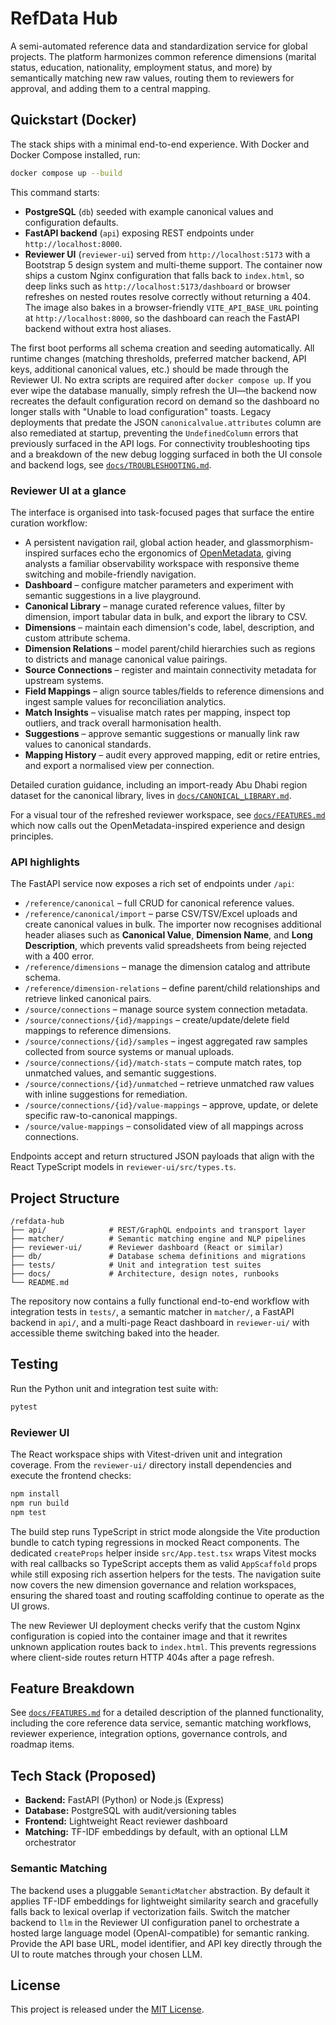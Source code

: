 # RefData Hub

A semi-automated reference data and standardization service for global projects. The platform harmonizes common reference dimensions (marital status, education, nationality, employment status, and more) by semantically matching new raw values, routing them to reviewers for approval, and adding them to a central mapping.

## Quickstart (Docker)

The stack ships with a minimal end-to-end experience. With Docker and Docker Compose installed, run:

```bash
docker compose up --build
```

This command starts:

- **PostgreSQL** (`db`) seeded with example canonical values and configuration defaults.
- **FastAPI backend** (`api`) exposing REST endpoints under `http://localhost:8000`.
- **Reviewer UI** (`reviewer-ui`) served from `http://localhost:5173` with a Bootstrap 5 design system and multi-theme support. The
  container now ships a custom Nginx configuration that falls back to `index.html`, so deep links such as
  `http://localhost:5173/dashboard` or browser refreshes on nested routes resolve correctly without returning a 404.
  The image also bakes in a browser-friendly `VITE_API_BASE_URL` pointing at `http://localhost:8000`, so the dashboard can reach the
  FastAPI backend without extra host aliases.

The first boot performs all schema creation and seeding automatically. All runtime changes (matching thresholds, preferred matcher backend, API keys, additional canonical values, etc.) should be made through the Reviewer UI. No extra scripts are required after `docker compose up`. If you ever wipe the database manually, simply refresh the UI—the backend now recreates the default configuration record on demand so the dashboard no longer stalls with "Unable to load configuration" toasts. Legacy deployments that predate the JSON `canonicalvalue.attributes` column are also remediated at startup, preventing the `UndefinedColumn` errors that previously surfaced in the API logs. For connectivity troubleshooting tips and a breakdown of the new debug logging surfaced in both the UI console and backend logs, see [`docs/TROUBLESHOOTING.md`](docs/TROUBLESHOOTING.md).

### Reviewer UI at a glance

The interface is organised into task-focused pages that surface the entire curation workflow:

- A persistent navigation rail, global action header, and glassmorphism-inspired surfaces echo the ergonomics of
  [OpenMetadata](https://open-metadata.org/), giving analysts a familiar observability workspace with responsive theme
  switching and mobile-friendly navigation.
- **Dashboard** – configure matcher parameters and experiment with semantic suggestions in a live playground.
- **Canonical Library** – manage curated reference values, filter by dimension, import tabular data in bulk, and export the library to CSV.
- **Dimensions** – maintain each dimension's code, label, description, and custom attribute schema.
- **Dimension Relations** – model parent/child hierarchies such as regions to districts and manage canonical value pairings.
- **Source Connections** – register and maintain connectivity metadata for upstream systems.
- **Field Mappings** – align source tables/fields to reference dimensions and ingest sample values for reconciliation analytics.
- **Match Insights** – visualise match rates per mapping, inspect top outliers, and track overall harmonisation health.
- **Suggestions** – approve semantic suggestions or manually link raw values to canonical standards.
- **Mapping History** – audit every approved mapping, edit or retire entries, and export a normalised view per connection.

Detailed curation guidance, including an import-ready Abu Dhabi region dataset for the canonical library, lives in
[`docs/CANONICAL_LIBRARY.md`](docs/CANONICAL_LIBRARY.md).

For a visual tour of the refreshed reviewer workspace, see [`docs/FEATURES.md`](docs/FEATURES.md) which now calls out the
OpenMetadata-inspired experience and design principles.

### API highlights

The FastAPI service now exposes a rich set of endpoints under `/api`:

- `/reference/canonical` – full CRUD for canonical reference values.
- `/reference/canonical/import` – parse CSV/TSV/Excel uploads and create canonical values in bulk. The importer now recognises
  additional header aliases such as **Canonical Value**, **Dimension Name**, and **Long Description**, which prevents valid
  spreadsheets from being rejected with a 400 error.
- `/reference/dimensions` – manage the dimension catalog and attribute schema.
- `/reference/dimension-relations` – define parent/child relationships and retrieve linked canonical pairs.
- `/source/connections` – manage source system connection metadata.
- `/source/connections/{id}/mappings` – create/update/delete field mappings to reference dimensions.
- `/source/connections/{id}/samples` – ingest aggregated raw samples collected from source systems or manual uploads.
- `/source/connections/{id}/match-stats` – compute match rates, top unmatched values, and semantic suggestions.
- `/source/connections/{id}/unmatched` – retrieve unmatched raw values with inline suggestions for remediation.
- `/source/connections/{id}/value-mappings` – approve, update, or delete specific raw-to-canonical mappings.
- `/source/value-mappings` – consolidated view of all mappings across connections.

Endpoints accept and return structured JSON payloads that align with the React TypeScript models in `reviewer-ui/src/types.ts`.

## Project Structure

```
/refdata-hub
├── api/              # REST/GraphQL endpoints and transport layer
├── matcher/          # Semantic matching engine and NLP pipelines
├── reviewer-ui/      # Reviewer dashboard (React or similar)
├── db/               # Database schema definitions and migrations
├── tests/            # Unit and integration test suites
├── docs/             # Architecture, design notes, runbooks
└── README.md
```

The repository now contains a fully functional end-to-end workflow with integration tests in `tests/`, a semantic matcher in `matcher/`, a FastAPI backend in `api/`, and a multi-page React dashboard in `reviewer-ui/` with accessible theme switching baked into the header.

## Testing

Run the Python unit and integration test suite with:

```bash
pytest
```

### Reviewer UI

The React workspace ships with Vitest-driven unit and integration coverage. From the
`reviewer-ui/` directory install dependencies and execute the frontend checks:

```bash
npm install
npm run build
npm test
```

The build step runs TypeScript in strict mode alongside the Vite production bundle to catch typing regressions in mocked React
components. The dedicated `createProps` helper inside `src/App.test.tsx` wraps Vitest mocks with real callbacks so TypeScript
accepts them as valid `AppScaffold` props while still exposing rich assertion helpers for the tests. The navigation suite now
covers the new dimension governance and relation workspaces, ensuring the shared toast and routing scaffolding continue to
operate as the UI grows.

The new Reviewer UI deployment checks verify that the custom Nginx configuration is copied into the container image and that it
rewrites unknown application routes back to `index.html`. This prevents regressions where client-side routes return HTTP 404s
after a page refresh.

## Feature Breakdown

See [`docs/FEATURES.md`](docs/FEATURES.md) for a detailed description of the planned functionality, including the core reference data service, semantic matching workflows, reviewer experience, integration options, governance controls, and roadmap items.

## Tech Stack (Proposed)

- **Backend:** FastAPI (Python) or Node.js (Express)
- **Database:** PostgreSQL with audit/versioning tables
- **Frontend:** Lightweight React reviewer dashboard
- **Matching:** TF-IDF embeddings by default, with an optional LLM orchestrator

### Semantic Matching

The backend uses a pluggable `SemanticMatcher` abstraction. By default it applies TF-IDF embeddings for lightweight similarity search and gracefully falls back to lexical overlap if vectorization fails. Switch the matcher backend to `llm` in the Reviewer UI configuration panel to orchestrate a hosted large language model (OpenAI-compatible) for semantic ranking. Provide the API base URL, model identifier, and API key directly through the UI to route matches through your chosen LLM.

## License

This project is released under the [MIT License](LICENSE).
